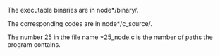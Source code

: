 The executable binaries are in node*/binary/.

The corresponding codes are in node*/c_source/.

The number 25 in the file name \*25_node.c is the number of paths the program contains.
